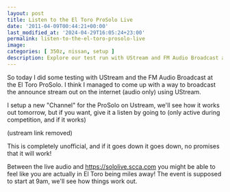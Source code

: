 ```yaml
---
layout: post
title: Listen to the El Toro ProSolo Live
date: '2011-04-09T00:44:21+00:00'
last_modified_at: '2024-04-29T16:05:24+23:00'
permalink: listen-to-the-el-toro-prosolo-live
image:
categories: [ 350z, nissan, setup ]
description: Explore our test run with UStream and FM Audio Broadcast at the El Toro ProSolo. Journey with us as we create an innovative way to livestream car raci...
---
```



So today I did some testing with UStream and the FM Audio Broadcast at the El Toro ProSolo. I think I managed to come up with a way to broadcast the announce stream out on the internet (audio only) using UStream.

I setup a new "Channel" for the ProSolo on Ustream, we'll see how it works out tomorrow, but if you want, give it a listen by going to (only active during competition, and if it works)

(ustream link removed)

This is completely unofficial, and if it goes down it goes down, no promises that it will work! 

Between the live audio and https://sololive.scca.com you might be able to feel like you are actually in El Toro being miles away! The event is supposed to start at 9am, we'll see how things work out.



